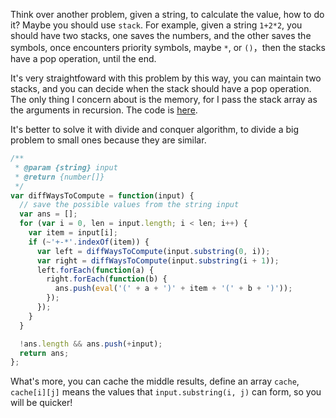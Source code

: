 Think over another problem, given a string, to calculate the value, how to do it? Maybe you should use `stack`. For example, given a string `1+2*2`, you should have two stacks, one saves the numbers, and the other saves the symbols, once encounters priority symbols, maybe `*`, or `()`，then the stacks have a pop operation, until the end.

It's very straightfoward with this problem by this way, you can maintain two stacks, and you can decide when the stack should have a pop operation. The only thing I concern about is the memory, for I pass the stack array as the arguments in recursion. The code is [here](https://github.com/hanzichi/leetcode/blob/master/Algorithms/Different%20Ways%20to%20Add%20Parentheses/different-ways-to-add-parentheses.js).

It's better to solve it with divide and conquer algorithm, to divide a big problem to small ones because they are similar.

```javascript
/**
 * @param {string} input
 * @return {number[]}
 */
var diffWaysToCompute = function(input) {
  // save the possible values from the string input
  var ans = [];
  for (var i = 0, len = input.length; i < len; i++) {
    var item = input[i];
    if (~'+-*'.indexOf(item)) {
      var left = diffWaysToCompute(input.substring(0, i));
      var right = diffWaysToCompute(input.substring(i + 1));
      left.forEach(function(a) {
        right.forEach(function(b) {
          ans.push(eval('(' + a + ')' + item + '(' + b + ')'));
        });
      });
    }
  }

  !ans.length && ans.push(+input);
  return ans;
};
```

What's more, you can cache the middle results, define an array `cache`, `cache[i][j]` means the values that  `input.substring(i, j)` can form, so you will be quicker!

